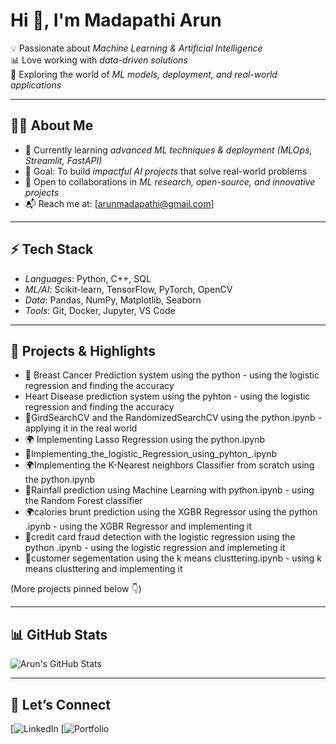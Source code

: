 # Hi 👋, I'm Madapathi Arun  

💡 Passionate about *Machine Learning & Artificial Intelligence*  
📊 Love working with *data-driven solutions*  
🚀 Exploring the world of *ML models, deployment, and real-world applications*  

---

## 🧑‍💻 About Me  
- 🌱 Currently learning *advanced ML techniques & deployment (MLOps, Streamlit, FastAPI)*  
- 🎯 Goal: To build *impactful AI projects* that solve real-world problems  
- 🤝 Open to collaborations in *ML research, open-source, and innovative projects*  
- 📬 Reach me at: [arunmadapathi@gmail.com]  

---

## ⚡ Tech Stack  
- *Languages*: Python, C++, SQL  
- *ML/AI*: Scikit-learn, TensorFlow, PyTorch, OpenCV  
- *Data*: Pandas, NumPy, Matplotlib, Seaborn  
- *Tools*: Git, Docker, Jupyter, VS Code  

---

## 🚀 Projects & Highlights  
- 🧠 Breast Cancer Prediction system using the python - using the logistic regression and finding the accuracy
-   Heart Disease prediction system using the pyhton - using the logistic regression and finding the accuracy    
- 📰GirdSearchCV  and the RandomizedSearchCV using the python.ipynb -applying it in the real world   
- 🌍 Implementing Lasso Regression using the python.ipynb
- 🧠Implementing_the_logistic_Regression_using_pyhton_.ipynb
- 🌍Implementing the  K-Nearest neighbors Classifier from scratch using the python.ipynb
- 📰Rainfall prediction using Machine Learning with python.ipynb - using the Random Forest classifier
- 🌍calories brunt prediction using the XGBR Regressor using the python .ipynb - using the XGBR Regressor and implementing it
- 📰credit card fraud detection with the logistic regression using the python  .ipynb - using the logistic regression and implemeting it
- 🧠customer segementation using the k means clusttering.ipynb - using k means clusttering and implementing it

(More projects pinned below 👇)  

---

## 📊 GitHub Stats  
![Arun's GitHub Stats](https://github.com/arunmadapathi-1609)

---

## 🌱 Let’s Connect  
[![LinkedIn](https://www.linkedin.com/in/madapathi-arun-a33535313?utm_source=share&utm_campaign=share_via&utm_content=profile&utm_medium=ios_app)
[![Portfolio](https://github.com/account)
